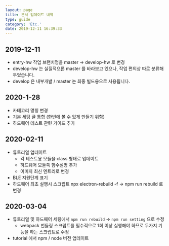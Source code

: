 ```yaml
---
layout: page
title: 문서 업데이트 내역
type: guide
category: 'Etc.'
date: 2019-12-11 16:39:33
---
```


## 2019-12-11
-  entry-hw 작업 브랜치명을 master -> develop-hw 로 변경
  - develop-hw 는 실질적으론 master 를 바라보고 있으나, 작업 편의상 따로 분류해두었습니다.
  - develop 은 내부개발 / master 는 최종 빌드용으로 사용됩니다.

## 2020-1-28
- 카테고리 명칭 변경
- 기본 세팅 글 통합 (한번에 볼 수 있게 만들기 위함)
- 하드웨어 테스트 관련 가이드 추가

## 2020-02-11
- 튜토리얼 업데이트
  - 각 테스트용 모듈을 class 형태로 업데이트
  - 하드웨어 모듈쪽 함수설명 추가
  - 이미지 최신 엔트리로 변경
- BLE 지원단계 표기
- 하드웨어 최초 실행시 스크립트 npx electron-rebuild -f -> npm run rebuild 로 변경

## 2020-03-04
- 튜토리얼 및 하드웨어 세팅에서 `npm run rebuild` -> `npm run setting` 으로 수정
  - webpack 번들링 스크립트를 필수적으로 1회 이상 실행해야 하므로 두가지 기능을 하는 스크립트로 수정
- tutorial 에서 npm / node 버전 업데이트
